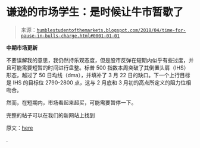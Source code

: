 <!--yml

分类：未分类

日期：2024-05-18 02:42:29

-->

# 谦逊的市场学生：是时候让牛市暂歇了

> 来源：[`humblestudentofthemarkets.blogspot.com/2018/04/time-for-pause-in-bulls-charge.html#0001-01-01`](https://humblestudentofthemarkets.blogspot.com/2018/04/time-for-pause-in-bulls-charge.html#0001-01-01)

**中期市场更新**

不要误解我的意思，我仍然持乐观态度，但是股市反弹在短期内似乎有些过度，并且可能需要短暂的时间进行盘整。标普 500 指数本周突破了其倒置头肩（IHS）形态，越过了 50 日均线（dma），并填补了 3 月 22 日的缺口。下一个上行目标是 IHS 的目标位 2790-2800 点，这与 2 月底和 3 月初的高点所定义的阻力位相吻合。

然而，在短期内，市场看起来超买，可能需要暂停一下。

完整的帖子可以在我们的新网站上找到

原文：[here](https://humblestudentofthemarkets.com/2018/04/17/time-for-a-pause-in-the-bulls-charge/)

.
